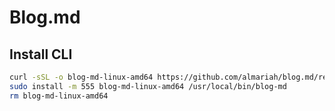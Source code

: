 # Blog.md

## Install CLI

```sh
curl -sSL -o blog-md-linux-amd64 https://github.com/almariah/blog.md/releases/download/0.1.0/blog-md-linux-amd64
sudo install -m 555 blog-md-linux-amd64 /usr/local/bin/blog-md
rm blog-md-linux-amd64
```
